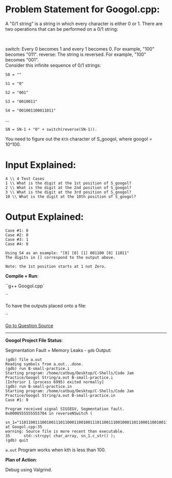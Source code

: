 # Problem Statement for Googol.cpp:  


A "0/1 string" is a string in which every character is either 0 or 1. There are two operations that can be performed on a 0/1 string:  

<br/>

switch: Every 0 becomes 1 and every 1 becomes 0. For example, "100" becomes "011".
reverse: The string is reversed. For example, "100" becomes "001".  
Consider this infinite sequence of 0/1 strings:  

```
S0 = ""  

S1 = "0"  

S2 = "001"  

S3 = "0010011"  

S4 = "001001100011011"  
```
...

`SN = SN-1 + "0" + switch(reverse(SN-1)).`

You need to figure out the `Kth` character of S_googol, where googol = 10^100.  

# Input Explained:  

```
4 \\ 4 Test Cases  
1 \\ What is the digit at the 1st position of S_googol?  
2 \\ What is the digit at the 2nd position of S_googol?  
3 \\ What is the digit at the 3rd position of S_googol?  
10 \\ What is the digit at the 10th position of S_googol?  
```

# Output Explained:  

```
Case #1: 0  
Case #2: 0  
Case #3: 1  
Case #4: 0

Using S4 as an example: "[0] [0] [1] 001100 [0] 11011"  
The digits in [] correspond to the output above.  

Note: the 1st position starts at 1 not Zero.  
```

**Compile + Run**:  

``g++ Googol.cpp`   

``

To have the outputs placed onto a file:  

``

[Go to Question Source](https://code.google.com/codejam/contest/4374486/dashboard#s=p1)

-----
**Googol Project File Status**:

Segmentation Fault + Memory Leaks - `gdb` Output:

```
(gdb) file a.out
Reading symbols from a.out...done.
(gdb) run B-small-practice.i
Starting program: /home/catbug/Desktop/C-Shells/Code Jam Practice/Googol String/a.out B-small-practice.i
[Inferior 1 (process 6995) exited normally]
(gdb) run B-small-practice.in
Starting program: /home/catbug/Desktop/C-Shells/Code Jam Practice/Googol String/a.out B-small-practice.in
Case #1: 0

Program received signal SIGSEGV, Segmentation fault.
0x0000555555555784 in reverseNSwitch (
    sn_1="11011001110010011101100011001001110110011100100011011000110010011101100111001001110110001100100011011001110010001101100011001001110110011100100111011000110010011101100111001000110110001100100011011001"...) at Googol.cpp:35
warning: Source file is more recent than executable.
35	    std::strcpy( char_array, sn_1.c_str() );
(gdb) quit

```

`a.out` Program works when kth is less than 100.   

**Plan of Action**:

Debug using Valgrind.  
